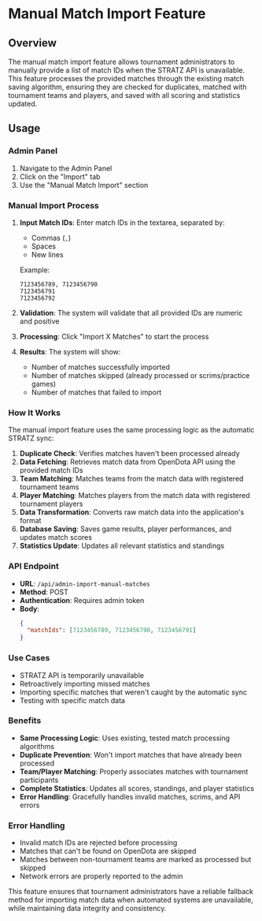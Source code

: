 # Manual Match Import Feature

## Overview
The manual match import feature allows tournament administrators to manually provide a list of match IDs when the STRATZ API is unavailable. This feature processes the provided matches through the existing match saving algorithm, ensuring they are checked for duplicates, matched with tournament teams and players, and saved with all scoring and statistics updated.

## Usage

### Admin Panel
1. Navigate to the Admin Panel
2. Click on the "Import" tab
3. Use the "Manual Match Import" section

### Manual Import Process
1. **Input Match IDs**: Enter match IDs in the textarea, separated by:
   - Commas (`,`)
   - Spaces
   - New lines
   
   Example:
   ```
   7123456789, 7123456790
   7123456791
   7123456792
   ```

2. **Validation**: The system will validate that all provided IDs are numeric and positive

3. **Processing**: Click "Import X Matches" to start the process

4. **Results**: The system will show:
   - Number of matches successfully imported
   - Number of matches skipped (already processed or scrims/practice games)
   - Number of matches that failed to import

### How It Works
The manual import feature uses the same processing logic as the automatic STRATZ sync:

1. **Duplicate Check**: Verifies matches haven't been processed already
2. **Data Fetching**: Retrieves match data from OpenDota API using the provided match IDs
3. **Team Matching**: Matches teams from the match data with registered tournament teams
4. **Player Matching**: Matches players from the match data with registered tournament players
5. **Data Transformation**: Converts raw match data into the application's format
6. **Database Saving**: Saves game results, player performances, and updates match scores
7. **Statistics Update**: Updates all relevant statistics and standings

### API Endpoint
- **URL**: `/api/admin-import-manual-matches`
- **Method**: POST
- **Authentication**: Requires admin token
- **Body**: 
  ```json
  {
    "matchIds": [7123456789, 7123456790, 7123456791]
  }
  ```

### Use Cases
- STRATZ API is temporarily unavailable
- Retroactively importing missed matches
- Importing specific matches that weren't caught by the automatic sync
- Testing with specific match data

### Benefits
- **Same Processing Logic**: Uses existing, tested match processing algorithms
- **Duplicate Prevention**: Won't import matches that have already been processed
- **Team/Player Matching**: Properly associates matches with tournament participants
- **Complete Statistics**: Updates all scores, standings, and player statistics
- **Error Handling**: Gracefully handles invalid matches, scrims, and API errors

### Error Handling
- Invalid match IDs are rejected before processing
- Matches that can't be found on OpenDota are skipped
- Matches between non-tournament teams are marked as processed but skipped
- Network errors are properly reported to the admin

This feature ensures that tournament administrators have a reliable fallback method for importing match data when automated systems are unavailable, while maintaining data integrity and consistency.
